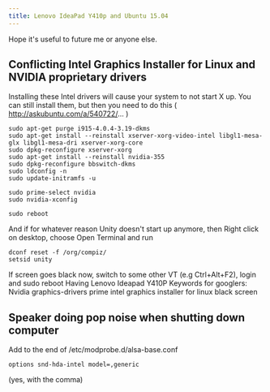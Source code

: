 ```yaml
---
title: Lenovo IdeaPad Y410p and Ubuntu 15.04
---
```

Hope it's useful to future me or anyone else.

## Conflicting Intel Graphics Installer for Linux and NVIDIA proprietary drivers

Installing these Intel drivers will cause your system to not start X up.
You can still install them, but then you need to do this ( http://askubuntu.com/a/540722/... )

```
sudo apt-get purge i915-4.0.4-3.19-dkms
sudo apt-get install --reinstall xserver-xorg-video-intel libgl1-mesa-glx libgl1-mesa-dri xserver-xorg-core
sudo dpkg-reconfigure xserver-xorg
sudo apt-get install --reinstall nvidia-355
sudo dpkg-reconfigure bbswitch-dkms
sudo ldconfig -n
sudo update-initramfs -u

sudo prime-select nvidia
sudo nvidia-xconfig

sudo reboot
```

And if for whatever reason Unity doesn't start up anymore, then Right click on desktop, choose Open Terminal and run

```
dconf reset -f /org/compiz/
setsid unity
```

If screen goes black now, switch to some other VT (e.g Ctrl+Alt+F2), login and sudo reboot
Having Lenovo Ideapad Y410P
Keywords for googlers: Nvidia graphics-drivers prime intel graphics installer for linux black screen


## Speaker doing pop noise when shutting down computer

Add to the end of /etc/modprobe.d/alsa-base.conf

```
options snd-hda-intel model=,generic
```

(yes, with the comma)